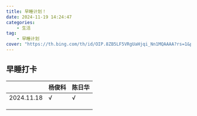 ```yaml
---
title: 早睡计划！
date: 2024-11-19 14:24:47
categories: 
    - 生活
tag:
    - 早睡计划
cover: "https://th.bing.com/th/id/OIP.8ZB5LF5VRgUaHjqi_Nn1MQAAAA?rs=1&pid=ImgDetMain"
---
```


## 早睡打卡

|            | 杨俊科 | 陈日华 |
| ---------- | ------ | ------ |
| 2024.11.18 | √      | √      |
|            |        |        |
|            |        |        |
|            |        |        |

